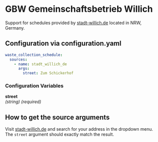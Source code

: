 # GBW Gemeinschaftsbetrieb Willich

Support for schedules provided by [stadt-willich.de](https://www.stadt-willich.de) located in NRW, Germany.

## Configuration via configuration.yaml

```yaml
waste_collection_schedule:
  sources:
    - name: stadt_willich_de
      args:
        street: Zum Schickerhof
```

### Configuration Variables

**street**  
*(string) (required)*

## How to get the source arguments

Visit [stadt-willich.de](https://www.stadt-willich.de/de/dienstleistungen/abfallkalender-als-ical-datei/) and search for your address in the dropdown menu. The `street` argument should exactly match the result.
